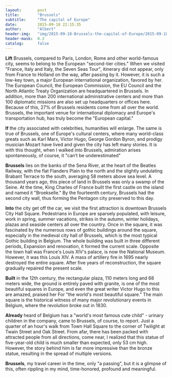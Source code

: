 ```yaml
---
layout:       post
title:        "Brussels"
subtitle:     "The capital of Europe"
date:         2015-09-18 22:15:35
author:       "Albert"
header-img:   "img/2015-09-18-Brussels-the-capital-of-Europe/2015-09-18-Brussels-the-capital-of-Europe-h.png"
header-mask:  0.3
catalog:      false
---
```


**Lift** Brussels, compared to Paris, London, Rome and other world-famous city, seems to belong to the European "second-tier cities." When we visited "France, Italy and Italy, the Seven Seas Tour", itinerary did not appear, only from France to Holland on the way, after passing by it. However, it is such a low-key town, a major European international organization, favored by her. The European Council, the European Commission, the EU Council and the North Atlantic Treaty Organization are headquartered in Brussels. In addition, more than 200 international administrative centers and more than 100 diplomatic missions are also set up headquarters or offices here. Because of this, 27% of Brussels residents come from all over the world. Brussels, the important venue for international diplomacy and Europe's transportation hub, has truly become the "European capital."

**If** the city associated with celebrities, humanities will enlarge. The same is true of Brussels, one of Europe's cultural centers, where many world-class greats such as Karl Marx, Victor Hugo, George Gordon Byron, and prodigy musician Mozart have lived and given the city has left many stories. It is with this thought, when I walked into Brussels, admiration arises spontaneously, of course, it "can’t be underestimated"

**Brussels** lies on the banks of the Sena River, at the heart of the Beatles Railway, with the flat Flanders Plain to the north and the slightly undulating Brabant Terrace to the south, averaging 58 meters above sea level. A thousand years ago, this piece of land in Brussels was only a swamp of the Seine. At the time, King Charles of France built the first castle on the island and named it "Broekselle." By the fourteenth century, Brussels had the second city wall, thus forming the Pentagon city preserved to this day.

**Into** the city get off the car, we visit the first attraction is downtown Brussels City Hall Square. Pedestrians in Europe are sparsely populated, with leisure, work in spring, summer vacations, strikes in the autumn, winter holidays, plazas and seaside centers all over the country. Once in the square, it was fascinated by the numerous rows of gothic buildings around the square, especially in the medieval city hall of Brussels, which is the most typical Gothic building in Belgium. The whole building was built in three different periods, Expansion and renovation, it formed the current scale. Opposite the town hall was France's Louis XIV's palace, is now the National Museum. However, it was this Louis XIV. A mass of artillery fire in 1695 nearly destroyed the entire square. After five years of reconstruction, the square gradually repaired the present scale.

**Built** in the 12th century, the rectangular plaza, 110 meters long and 68 meters wide, the ground is entirely paved with granite, is one of the most beautiful squares in Europe, and even the great writer Victor Hugo to this are amazed, praised her For "the world's most beautiful square." The main square is the historical witness of many major revolutionary events in Belgium, where the revolution broke out in 1830.

**Already** heard of Belgium has a "world's most famous cute child" - urinary children in the company, came to Brussels, of course, to report. Just a quarter of an hour's walk from Town Hall Square to the corner of Twilight at Twain Street and Oak Street. From afar, there has been packed with attracted people from all directions, come near, I realized that this statue of five-year-old child is much smaller than expected, only 53 cm high. However, the story behind him is far more impressive than the bronze statue, resulting in the spread of multiple versions.

**Brussels**, my travel career in the time, only "a passing", but it is a glimpse of this, often rippling in my mind, time-honored, profound and meaningful.

